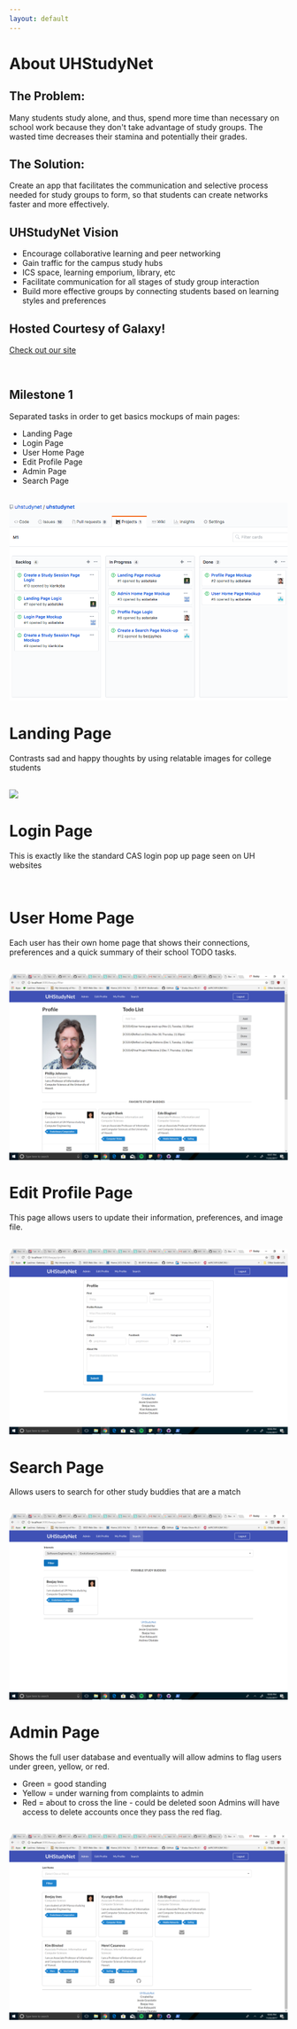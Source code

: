 ```yaml
---
layout: default
---
```


# About UHStudyNet

## The Problem:
Many students study alone, and thus, spend more time than necessary on school work because they don't take advantage of study groups. The wasted time decreases their stamina and potentially their grades. 

## The Solution:
Create an app that facilitates the communication and selective process needed for study groups to form, so that students can create networks faster and more effectively. 

## UHStudyNet Vision
 - Encourage collaborative learning and peer networking
 - Gain traffic for the campus study hubs 
 - ICS space, learning emporium, library, etc
 - Facilitate communication for all stages of study group interaction
 - Build more effective groups by connecting students based on learning styles and preferences

## Hosted Courtesy of Galaxy!
[Check out our site](http://uhstudynet.meteorapp.com/)

<br>

## Milestone 1
Separated tasks in order to get basics mockups of main pages:
 - Landing Page
 - Login Page
 - User Home Page
 - Edit Profile Page 
 - Admin Page
 - Search Page
 

 <br>
 <img src="/images/M1.png">
 <br>

# Landing Page
Contrasts sad and happy thoughts by using relatable images for college students

 <br>
 <img src="/images/LandingPage.png">
 <br>


# Login Page
This is exactly like the standard CAS login pop up page seen on UH websites 

<br>


# User Home Page
Each user has their own home page that shows their connections, preferences and a quick summary of their school TODO tasks. 

 <br>
 <img src="/images/UserHomePage.png">
 <br>

 
# Edit Profile Page
This page allows users to update their information, preferences, and image file.

 <br>
 <img src="/images/EditProfilePage.png">
 <br>


# Search Page
Allows users to search for other study buddies that are a match

 <br>
 <img src="/images/SearchPage.png">
 <br>


# Admin Page
Shows the full user database and eventually will allow admins to flag users under green, yellow, or red.
 - Green  = good standing
 - Yellow = under warning from complaints to admin
 - Red    = about to cross the line - could be deleted soon
Admins will have access to delete accounts once they pass the red flag. 

 <br>
 <img src="/images/AdminPage.png">
 <br>
    
 

